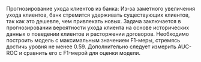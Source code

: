 Прогнозирование ухода клиентов из банка: Из-за заметного увеличения ухода клиентов, банк стремится удерживать существующих клиентов, так как это дешевле, чем привлекать новых. Задача заключается в прогнозировании вероятности ухода клиента на основе исторических данных о поведении клиентов и расторжении договоров. Необходимо построить модель с максимальным значением F1-меры, стремясь достичь уровня не менее 0.59. Дополнительно следует измерить AUC-ROC и сравнить его с F1-мерой для оценки модели.